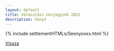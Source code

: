 ```yaml
---
layout: default
title: Választási névjegyzék 2022
description: Sényő
---
```


{% include settlementHTMLs/Seenyooxx.html %}

[Vissza](./)